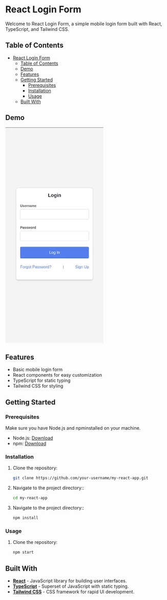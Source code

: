 # React Login Form

Welcome to React Login Form, a simple mobile login form built with React, TypeScript, and Tailwind CSS.



## Table of Contents

- [React Login Form](#react-login-form)
  - [Table of Contents](#table-of-contents)
  - [Demo](#demo)
  - [Features](#features)
  - [Getting Started](#getting-started)
    - [Prerequisites](#prerequisites)
    - [Installation](#installation)
    - [Usage](#usage)
  - [Built With](#built-with)

## Demo

![React Login Form Demo](./demo/Demo.gif)

## Features

- Basic mobile login form
- React components for easy customization
- TypeScript for static typing
- Tailwind CSS for styling

## Getting Started

### Prerequisites

Make sure you have Node.js and npminstalled on your machine.

- Node.js: [Download](https://nodejs.org/)
- npm: [Download](https://www.npmjs.com/get-npm)

### Installation

1. Clone the repository:

   ```bash
   git clone https://github.com/your-username/my-react-app.git
   ```
2. Navigate to the project directory::

   ```bash
   cd my-react-app
   ```
2. Navigate to the project directory::

   ```bash
   npm install
   ```

### Usage

1. Clone the repository:

   ```bash
   npm start
   ```

## Built With

- **[React](#react)** - JavaScript library for building user interfaces.
- **[TypeScript](#typescript)** - Superset of JavaScript with static typing.
- **[Tailwind CSS](#tailwind-css)** - CSS framework for rapid UI development.
